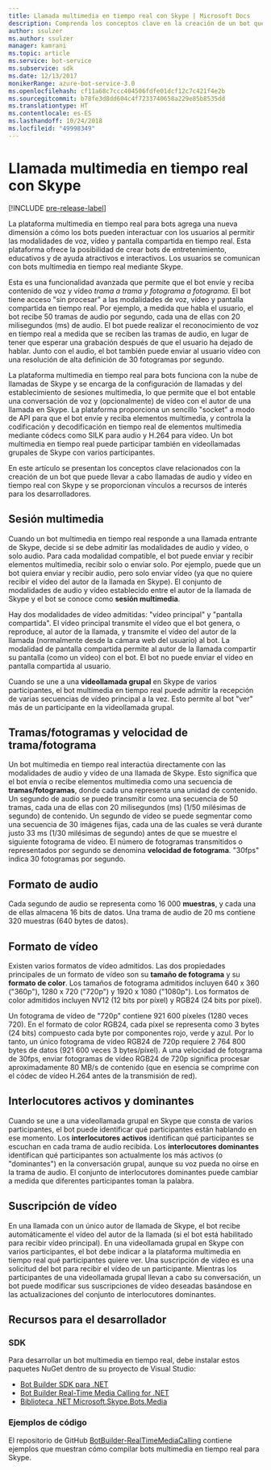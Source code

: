 ```yaml
---
title: Llamada multimedia en tiempo real con Skype | Microsoft Docs
description: Comprenda los conceptos clave en la creación de un bot que puede llevar a llamadas de audio y vídeo en tiempo real con Skype, mediante el SDK de Bot Builder para. NET.
author: ssulzer
ms.author: ssulzer
manager: kamrani
ms.topic: article
ms.service: bot-service
ms.subservice: sdk
ms.date: 12/13/2017
monikerRange: azure-bot-service-3.0
ms.openlocfilehash: cf11a68c7ccc404506fdfe01dcf12c7c421f4e2b
ms.sourcegitcommit: b78fe3d8dd604c4f7233740658a229e85b8535dd
ms.translationtype: HT
ms.contentlocale: es-ES
ms.lasthandoff: 10/24/2018
ms.locfileid: "49998349"
---
```

# <a name="real-time-media-calling-with-skype"></a>Llamada multimedia en tiempo real con Skype

[!INCLUDE [pre-release-label](../includes/pre-release-label-v3.md)]

La plataforma multimedia en tiempo real para bots agrega una nueva dimensión a cómo los bots pueden interactuar con los usuarios al permitir las modalidades de voz, vídeo y pantalla compartida en tiempo real. Esta plataforma ofrece la posibilidad de crear bots de entretenimiento, educativos y de ayuda atractivos e interactivos. Los usuarios se comunican con bots multimedia en tiempo real mediante Skype.

Esta es una funcionalidad avanzada que permite que el bot envíe y reciba contenido de voz y vídeo *trama a trama y fotograma a fotograma*. El bot tiene acceso "sin procesar" a las modalidades de voz, vídeo y pantalla compartida en tiempo real. Por ejemplo, a medida que habla el usuario, el bot recibe 50 tramas de audio por segundo, cada una de ellas con 20 milisegundos (ms) de audio. El bot puede realizar el reconocimiento de voz en tiempo real a medida que se reciben las tramas de audio, en lugar de tener que esperar una grabación después de que el usuario ha dejado de hablar. Junto con el audio, el bot también puede enviar al usuario vídeo con una resolución de alta definición de 30 fotogramas por segundo.

La plataforma multimedia en tiempo real para bots funciona con la nube de llamadas de Skype y se encarga de la configuración de llamadas y del establecimiento de sesiones multimedia, lo que permite que el bot entable una conversación de voz y (opcionalmente) de vídeo con el autor de una llamada en Skype. La plataforma proporciona un sencillo "socket" a modo de API para que el bot envíe y reciba elementos multimedia, y controla la codificación y decodificación en tiempo real de elementos multimedia mediante códecs como SILK para audio y H.264 para vídeo. Un bot multimedia en tiempo real puede participar también en videollamadas grupales de Skype con varios participantes.

En este artículo se presentan los conceptos clave relacionados con la creación de un bot que puede llevar a cabo llamadas de audio y vídeo en tiempo real con Skype y se proporcionan vínculos a recursos de interés para los desarrolladores.

## <a name="media-session"></a>Sesión multimedia
Cuando un bot multimedia en tiempo real responde a una llamada entrante de Skype, decide si se debe admitir las modalidades de audio y vídeo, o solo audio. Para cada modalidad compatible, el bot puede enviar y recibir elementos multimedia, recibir solo o enviar solo. Por ejemplo, puede que un bot quiera enviar y recibir audio, pero solo enviar vídeo (ya que no quiere recibir el vídeo del autor de la llamada en Skype). El conjunto de modalidades de audio y vídeo establecido entre el autor de la llamada de Skype y el bot se conoce como **sesión multimedia**.

Hay dos modalidades de vídeo admitidas: "vídeo principal" y "pantalla compartida". El vídeo principal transmite el vídeo que el bot genera, o reproduce, al autor de la llamada, y transmite el vídeo del autor de la llamada (normalmente desde la cámara web del usuario) al bot. La modalidad de pantalla compartida permite al autor de la llamada compartir su pantalla (como un vídeo) con el bot. El bot no puede enviar el vídeo en pantalla compartida al usuario.

Cuando se une a una **videollamada grupal** en Skype de varios participantes, el bot multimedia en tiempo real puede admitir la recepción de varias secuencias de vídeo principal a la vez. Esto permite al bot "ver" más de un participante en la videollamada grupal.

## <a name="frames-and-frame-rate"></a>Tramas/fotogramas y velocidad de trama/fotograma
Un bot multimedia en tiempo real interactúa directamente con las modalidades de audio y vídeo de una llamada de Skype. Esto significa que el bot envía o recibe elementos multimedia como una secuencia de **tramas/fotogramas**, donde cada una representa una unidad de contenido. Un segundo de audio se puede transmitir como una secuencia de 50 tramas, cada una de ellas con 20 milisegundos (ms) (1/50 milésimas de segundo) de contenido. Un segundo de vídeo se puede segmentar como una secuencia de 30 imágenes fijas, cada una de las cuales se verá durante justo 33 ms (1/30 milésimas de segundo) antes de que se muestre el siguiente fotograma de vídeo. El número de fotogramas transmitidos o representados por segundo se denomina **velocidad de fotograma**. "30fps" indica 30 fotogramas por segundo.

## <a name="audio-format"></a>Formato de audio
Cada segundo de audio se representa como 16 000 **muestras**, y cada una de ellas almacena 16 bits de datos. Una trama de audio de 20 ms contiene 320 muestras (640 bytes de datos).

## <a name="video-format"></a>Formato de vídeo
Existen varios formatos de vídeo admitidos. Las dos propiedades principales de un formato de vídeo son su **tamaño de fotograma** y su **formato de color**. Los tamaños de fotograma admitidos incluyen 640 x 360 ("360p"), 1280 x 720 ("720p") y 1920 x 1080 ("1080p"). Los formatos de color admitidos incluyen NV12 (12 bits por píxel) y RGB24 (24 bits por píxel).

Un fotograma de vídeo de "720p" contiene 921 600 píxeles (1280 veces 720). En el formato de color RGB24, cada píxel se representa como 3 bytes (24 bits) compuesto cada byte por componentes rojo, verde y azul. Por lo tanto, un único fotograma de vídeo RGB24 de 720p requiere 2 764 800 bytes de datos (921 600 veces 3 bytes/píxel). A una velocidad de fotograma de 30fps, enviar fotogramas de vídeo RGB24 de 720p significa procesar aproximadamente 80 MB/s de contenido (que en esencia se comprime con el códec de vídeo H.264 antes de la transmisión de red).

## <a name="active-and-dominant-speakers"></a>Interlocutores activos y dominantes
Cuando se une a una videollamada grupal en Skype que consta de varios participantes, el bot puede identificar qué participantes están hablando en ese momento. Los **interlocutores activos** identifican qué participantes se escuchan en cada trama de audio recibida. Los **interlocutores dominantes** identifican qué participantes son actualmente los más activos (o "dominantes") en la conversación grupal, aunque su voz pueda no oírse en la trama de audio. El conjunto de interlocutores dominantes puede cambiar a medida que diferentes participantes toman la palabra.

## <a name="video-subscription"></a>Suscripción de vídeo
En una llamada con un único autor de llamada de Skype, el bot recibe automáticamente el vídeo del autor de la llamada (si el bot está habilitado para recibir vídeo principal). En una videollamada grupal en Skype con varios participantes, el bot debe indicar a la plataforma multimedia en tiempo real qué participantes quiere ver. Una suscripción de vídeo es una solicitud del bot para recibir el vídeo de un participante. Mientras los participantes de una videollamada grupal llevan a cabo su conversación, un bot puede modificar sus suscripciones de vídeo deseadas basándose en las actualizaciones del conjunto de interlocutores dominantes.

## <a name="developer-resources"></a>Recursos para el desarrollador 

### <a name="sdks"></a>SDK

Para desarrollar un bot multimedia en tiempo real, debe instalar estos paquetes NuGet dentro de su proyecto de Visual Studio:

- [Bot Builder SDK para .NET](bot-builder-dotnet-overview.md)
- [Bot Builder Real-Time Media Calling for .NET](https://www.nuget.org/packages?q=Bot.Builder.RealTimeMediaCalling)
- [Biblioteca .NET Microsoft.Skype.Bots.Media](https://www.nuget.org/packages?q=Microsoft.Skype.Bots.Media)

### <a name="code-samples"></a>Ejemplos de código

El repositorio de GitHub [BotBuilder-RealTimeMediaCalling](https://github.com/Microsoft/BotBuilder-RealTimeMediaCalling) contiene ejemplos que muestran cómo compilar bots multimedia en tiempo real para Skype.

